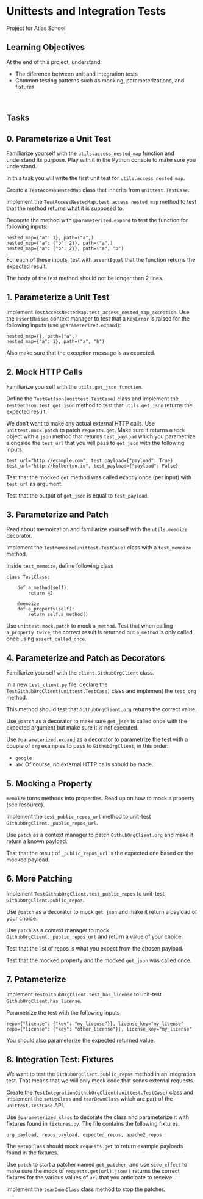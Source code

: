 # Unittests and Integration Tests
Project for Atlas School

## Learning Objectives
At the end of this project, understand:
- The diference between unit and integration tests
- Common testing patterns such as mocking, parameterizations, and fixtures
<br />

## Tasks

## 0. Parameterize a Unit Test
Familiarize yourself with the ```utils.access_nested_map``` function and understand its purpose. Play with it in the Python console to make sure you understand.

In this task you will write the first unit test for ```utils.access_nested_map```.

Create a ```TestAccessNestedMap``` class that inherits from ```unittest.TestCase```.

Implement the ```TestAccessNestedMap.test_access_nested_map``` method to test that the method returns what it is supposed to.

Decorate the method with ```@parameterized.expand``` to test the function for following inputs:

```
nested_map={"a": 1}, path=("a",)
nested_map={"a": {"b": 2}}, path=("a",)
nested_map={"a": {"b": 2}}, path=("a", "b")
```
For each of these inputs, test with ```assertEqual``` that the function returns the expected result.

The body of the test method should not be longer than 2 lines.

## 1. Parameterize a Unit Test
Implement ```TestAccessNestedMap.test_access_nested_map_exception```. Use the ```assertRaises``` context manager to test that a ```KeyError``` is raised for the following inputs (use ```@parameterized.expand```):
```
nested_map={}, path=("a",)
nested_map={"a": 1}, path=("a", "b")
```
Also make sure that the exception message is as expected.

## 2. Mock HTTP Calls
Familiarize yourself with the ```utils.get_json function```.

Define the ```TestGetJson(unittest.TestCase)``` class and implement the ```TestGetJson.test_get_json``` method to test that ```utils.get_json``` returns the expected result.

We don’t want to make any actual external HTTP calls. Use ```unittest.mock.patch``` to patch ```requests.get```. Make sure it returns a ```Mock``` object with a ```json``` method that returns ```test_payload``` which you parametrize alongside the ```test_url``` that you will pass to ```get_json``` with the following inputs:
```
test_url="http://example.com", test_payload={"payload": True}
test_url="http://holberton.io", test_payload={"payload": False}
```
Test that the mocked ```get``` method was called exactly once (per input) with ```test_url``` as argument.

Test that the output of ```get_json``` is equal to ```test_payload```.

## 3. Parameterize and Patch
Read about memoization and familiarize yourself with the ```utils.memoize``` decorator.

Implement the ```TestMemoize(unittest.TestCase)``` class with a ```test_memoize``` method.

Inside ```test_memoize```, define following class
```
class TestClass:

    def a_method(self):
        return 42

    @memoize
    def a_property(self):
        return self.a_method()
```
Use ```unittest.mock.patch``` to mock ```a_method```. Test that when calling ```a_property twice```, the correct result is returned but ```a_method``` is only called once using ```assert_called_once```.

## 4. Parameterize and Patch as Decorators
Familiarize yourself with the ```client.GithubOrgClient``` class.

In a new ```test_client.py``` file, declare the ```TestGithubOrgClient(unittest.TestCase)``` class and implement the ```test_org``` method.

This method should test that ```GithubOrgClient.org``` returns the correct value.

Use ```@patch``` as a decorator to make sure ```get_json``` is called once with the expected argument but make sure it is not executed.

Use ```@parameterized.expand``` as a decorator to parametrize the test with a couple of ```org``` examples to pass to ```GithubOrgClient```, in this order:
- ```google```
- ```abc```
Of course, no external HTTP calls should be made.

## 5. Mocking a Property
```memoize``` turns methods into properties. Read up on how to mock a property (see resource).

Implement the ```test_public_repos_url``` method to unit-test ```GithubOrgClient._public_repos_url```.

Use ```patch``` as a context manager to patch ```GithubOrgClient.org``` and make it return a known payload.

Test that the result of ```_public_repos_url``` is the expected one based on the mocked payload.

## 6. More Patching
Implement ```TestGithubOrgClient.test_public_repos``` to unit-test ```GithubOrgClient.public_repos```.

Use ```@patch``` as a decorator to mock ```get_json``` and make it return a payload of your choice.

Use ```patch``` as a context manager to mock ```GithubOrgClient._public_repos_url``` and return a value of your choice.

Test that the list of repos is what you expect from the chosen payload.

Test that the mocked property and the mocked ```get_json``` was called once.

## 7. Patameterize
Implement ```TestGithubOrgClient.test_has_license``` to unit-test ```GithubOrgClient.has_license```.

Parametrize the test with the following inputs
```
repo={"license": {"key": "my_license"}}, license_key="my_license"
repo={"license": {"key": "other_license"}}, license_key="my_license"
```
You should also parameterize the expected returned value.

## 8. Integration Test: Fixtures
We want to test the ```GithubOrgClient.public_repos``` method in an integration test. That means that we will only mock code that sends external requests.

Create the ```TestIntegrationGithubOrgClient(unittest.TestCase)``` class and implement the ```setUpClass``` and ```tearDownClass``` which are part of the ```unittest.TestCase``` API.

Use ```@parameterized_class``` to decorate the class and parameterize it with fixtures found in ```fixtures.py```. The file contains the following fixtures:
```
org_payload, repos_payload, expected_repos, apache2_repos
```
The ```setupClass``` should mock ```requests.get``` to return example payloads found in the fixtures.

Use ```patch``` to start a patcher named ```get_patcher```, and use ```side_effect``` to make sure the mock of ```requests.get(url).json()``` returns the correct fixtures for the various values of ```url``` that you anticipate to receive.

Implement the ```tearDownClass``` class method to stop the patcher.
